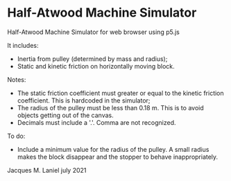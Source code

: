 # Half-Atwood Machine Simulator
Half-Atwood Machine Simulator for web browser using p5.js

It includes:
- Inertia from pulley (determined by mass and radius);
- Static and kinetic friction on horizontally moving block.

Notes:
- The static friction coefficient must greater or equal to the kinetic friction coefficient. This is hardcoded in the simulator;
- The radius of the pulley must be less than 0.18 m. This is to avoid objects getting out of the canvas.
- Decimals must include a '.'. Comma are not recognized.

To do:
- Include a minimum value for the radius of the pulley. A small radius makes the block disappear and the stopper to behave inappropriately.

Jacques M. Laniel
july 2021

